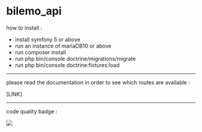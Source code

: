 # bilemo_api

how to install : 

- install symfony 5 or above
- run an instance of mariaDB10 or above
- run composer install
- run php bin/console doctrine/migrations/migrate
- run php bin/console doctrine:fixtures:load

<hr>

please read the documentation in order to see which routes are available : 

[LINK]

<hr>

code quality badge : 

<a href="https://codeclimate.com/github/ThomasLdev/bilemo_api/maintainability"><img src="https://api.codeclimate.com/v1/badges/1a1733ff9d290cb2c46e/maintainability" /></a>




